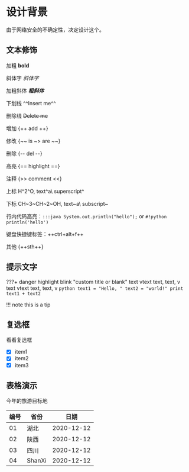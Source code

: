 
# 设计背景

由于网络安全的不确定性，决定设计这个。

## 文本修饰

加粗 **bold**

斜体字 _斜体字_

加粗斜体 ___粗斜体___

下划线 ^^Insert me^^

删除线 ~~Delete me~~

增加 {++ add ++}

修改 {~~ is ~> are ~~}

删除 {-- del --}

高亮 {== highlight ==}

注释 {>> comment <<}

上标 H^2^O, text^a\ superscript^

下标 CH~3~CH~2~OH, text~a\ subscript~

行内代码高亮：`:::java System.out.println("hello");` or `#!python println('hello')`

键盘快捷键标签：++ctrl+alt+f++

其他 {++sth++}

## 提示文字

???+ danger highlight blink "custom title or blank"
    text vtext text, text, v  
    text vtext text, text, v
    ```python
    text1 = "Hello, "
    text2 = "world!"
    print text1 + text2
    ```

!!! note
    this is a tip

## 复选框

看看复选框 

- [x] item1
- [x] item2
- [x] item3

## 表格演示

今年的旅游目标地

编号    | 省份    | 日期
------ | ------- | --------------
01     | 湖北    | 2020-12-12
02     | 陕西    | 2020-12-12
03     | 四川    | 2020-12-12
04     | ShanXi | 2020-12-12

